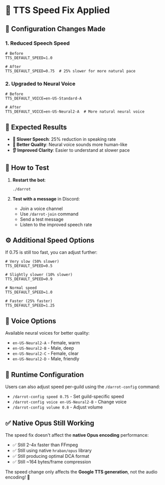 # 🎵 TTS Speed Fix Applied

## 🔧 **Configuration Changes Made**

### **1. Reduced Speech Speed**
```env
# Before
TTS_DEFAULT_SPEED=1.0

# After  
TTS_DEFAULT_SPEED=0.75  # 25% slower for more natural pace
```

### **2. Upgraded to Neural Voice**
```env
# Before
TTS_DEFAULT_VOICE=en-US-Standard-A

# After
TTS_DEFAULT_VOICE=en-US-Neural2-A  # More natural neural voice
```

## 🎯 **Expected Results**

- **🐌 Slower Speech**: 25% reduction in speaking rate
- **🧠 Better Quality**: Neural voice sounds more human-like
- **👂 Improved Clarity**: Easier to understand at slower pace

## 🚀 **How to Test**

1. **Restart the bot**:
   ```bash
   ./darrot
   ```

2. **Test with a message** in Discord:
   - Join a voice channel
   - Use `/darrot-join` command
   - Send a test message
   - Listen to the improved speech rate

## ⚙️ **Additional Speed Options**

If 0.75 is still too fast, you can adjust further:

```env
# Very slow (50% slower)
TTS_DEFAULT_SPEED=0.5

# Slightly slower (10% slower)  
TTS_DEFAULT_SPEED=0.9

# Normal speed
TTS_DEFAULT_SPEED=1.0

# Faster (25% faster)
TTS_DEFAULT_SPEED=1.25
```

## 🎵 **Voice Options**

Available neural voices for better quality:
- `en-US-Neural2-A` - Female, warm
- `en-US-Neural2-B` - Male, deep  
- `en-US-Neural2-C` - Female, clear
- `en-US-Neural2-D` - Male, friendly

## 🔄 **Runtime Configuration**

Users can also adjust speed per-guild using the `/darrot-config` command:
- `/darrot-config speed 0.75` - Set guild-specific speed
- `/darrot-config voice en-US-Neural2-B` - Change voice
- `/darrot-config volume 0.8` - Adjust volume

## ✅ **Native Opus Still Working**

The speed fix doesn't affect the **native Opus encoding** performance:
- ✅ Still 2-4x faster than FFmpeg
- ✅ Still using native `hraban/opus` library  
- ✅ Still producing optimal DCA format
- ✅ Still ~164 bytes/frame compression

The speed change only affects the **Google TTS generation**, not the audio encoding! 🎉